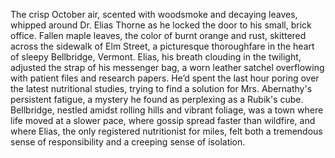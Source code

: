 The crisp October air, scented with woodsmoke and decaying leaves, whipped around Dr. Elias Thorne as he locked the door to his small, brick office.  Fallen maple leaves, the color of burnt orange and rust, skittered across the sidewalk of Elm Street, a picturesque thoroughfare in the heart of sleepy Bellbridge, Vermont.  Elias, his breath clouding in the twilight, adjusted the strap of his messenger bag, a worn leather satchel overflowing with patient files and research papers.  He’d spent the last hour poring over the latest nutritional studies, trying to find a solution for Mrs. Abernathy's persistent fatigue, a mystery he found as perplexing as a Rubik's cube. Bellbridge, nestled amidst rolling hills and vibrant foliage, was a town where life moved at a slower pace, where gossip spread faster than wildfire, and where Elias, the only registered nutritionist for miles, felt both a tremendous sense of responsibility and a creeping sense of isolation.
